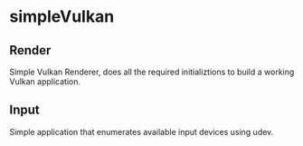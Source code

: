 # simpleVulkan
## Render
Simple Vulkan Renderer, does all the required initializtions to build a working Vulkan application.

## Input
Simple application that enumerates available input devices using udev.
